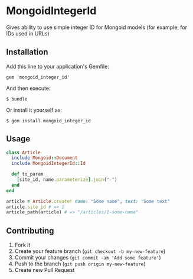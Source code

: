 # MongoidIntegerId

Gives ability to use simple integer ID for Mongoid models (for example, for IDs used in URLs)

## Installation

Add this line to your application's Gemfile:

    gem 'mongoid_integer_id'

And then execute:

    $ bundle

Or install it yourself as:

    $ gem install mongoid_integer_id

## Usage

```ruby
class Article
  include Mongoid::Document
  include MongoidIntegerId::Id

  def to_param
    [site_id, name.parameterize].join("-")
  end
end

article = Article.create! name: "Some name", text: "Some text"
article.site_id # => 1
article_path(article) # => "/articles/1-some-name"
```


## Contributing

1. Fork it
2. Create your feature branch (`git checkout -b my-new-feature`)
3. Commit your changes (`git commit -am 'Add some feature'`)
4. Push to the branch (`git push origin my-new-feature`)
5. Create new Pull Request
